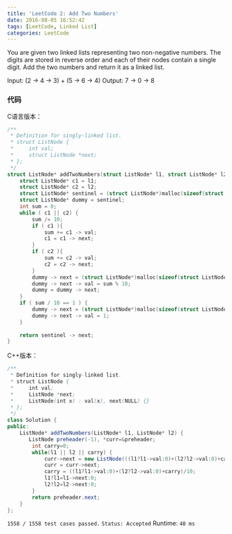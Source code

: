 ```yaml
---
title: 'LeetCode 2: Add Two Numbers'
date: 2016-08-05 16:52:42
tags: [LeetCode, Linked List]
categories: LeetCode
---
```

You are given two linked lists representing two non-negative numbers. The digits are stored in reverse order and each of their nodes contain a single digit. <!--more--> Add the two numbers and return it as a linked list.

Input: (2 -> 4 -> 3) + (5 -> 6 -> 4)
Output: 7 -> 0 -> 8
### 代码
C语言版本：
```c
/**
 * Definition for singly-linked list.
 * struct ListNode {
 *     int val;
 *     struct ListNode *next;
 * };
 */
struct ListNode* addTwoNumbers(struct ListNode* l1, struct ListNode* l2) {
    struct ListNode* c1 = l1;
    struct ListNode* c2 = l2;
    struct ListNode* sentinel = (struct ListNode*)malloc(sizeof(struct ListNode));
    struct ListNode* dummy = sentinel;
    int sum = 0;
    while ( c1 || c2) {
        sum /= 10;
        if ( c1 ){
            sum += c1 -> val;
            c1 = c1 -> next;
        }
        if ( c2 ){
            sum += c2 -> val;
            c2 = c2 -> next;
        }
        dummy -> next = (struct ListNode*)malloc(sizeof(struct ListNode));
        dummy -> next -> val = sum % 10;
        dummy = dummy -> next;
    }
    if ( sum / 10 == 1 ) {
        dummy -> next = (struct ListNode*)malloc(sizeof(struct ListNode));
        dummy -> next -> val = 1;
    }
    
    return sentinel -> next;
}
```

C++版本：
```java
/**
 * Definition for singly-linked list.
 * struct ListNode {
 *     int val;
 *     ListNode *next;
 *     ListNode(int x) : val(x), next(NULL) {}
 * };
 */
class Solution {
public:
    ListNode* addTwoNumbers(ListNode* l1, ListNode* l2) {
       ListNode preheader(-1), *curr=&preheader;
        int carry=0;
        while(l1 || l2 || carry) {
            curr->next = new ListNode(((l1?l1->val:0)+(l2?l2->val:0)+carry)%10);
            curr = curr->next;
            carry = ((l1?l1->val:0)+(l2?l2->val:0)+carry)/10;
            l1?l1=l1->next:0;
            l2?l2=l2->next:0;
        }
        return preheader.next;
    }
};
```

`1558 / 1558 test cases passed.`
`Status: Accepted`
Runtime: `40 ms`